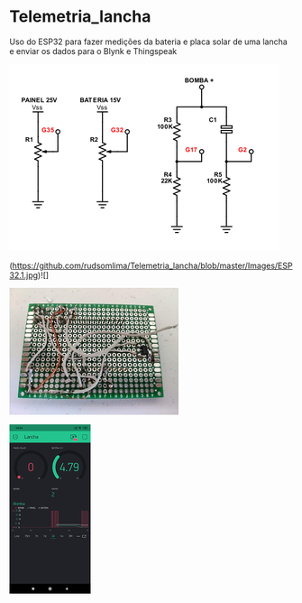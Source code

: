 # Telemetria_lancha
Uso do ESP32 para fazer medições da bateria  e placa solar de uma lancha e enviar os dados para o Blynk e Thingspeak

![](https://github.com/rudsomlima/Telemetria_lancha/blob/master/Images/Esquema.png)

(https://github.com/rudsomlima/Telemetria_lancha/blob/master/Images/ESP32.1.jpg)![]

![](https://github.com/rudsomlima/Telemetria_lancha/blob/master/Images/ESP32.jpg)

![](https://github.com/rudsomlima/Telemetria_lancha/blob/master/Images/Blink.png)
